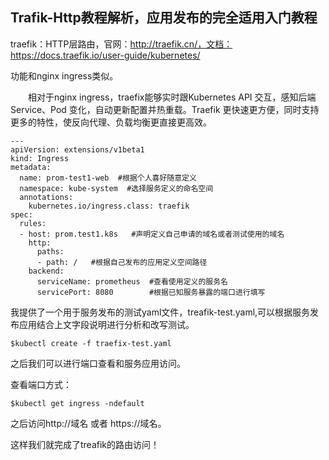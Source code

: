 ## Trafik-Http教程解析，应用发布的完全适用入门教程

traefik：HTTP层路由，官网：http://traefik.cn/，文档：https://docs.traefik.io/user-guide/kubernetes/

功能和nginx ingress类似。

　　相对于nginx ingress，traefix能够实时跟Kubernetes API 交互，感知后端 Service、Pod 变化，自动更新配置并热重载。Traefik 更快速更方便，同时支持更多的特性，使反向代理、负载均衡更直接更高效。

    ---
    apiVersion: extensions/v1beta1
    kind: Ingress
    metadata:
      name: prom-test1-web  #根据个人喜好随意定义
      namespace: kube-system  #选择服务定义的命名空间
      annotations:
        kubernetes.io/ingress.class: traefik
    spec:
      rules:
      - host: prom.test1.k8s   #声明定义自己申请的域名或者测试使用的域名
	    http:
	      paths:
	      - path: /   #根据自己发布的应用定义空间路径
	    backend:
	      serviceName: prometheus  #查看使用定义的服务名
	      servicePort: 8080        #根据已知服务暴露的端口进行填写


我提供了一个用于服务发布的测试yaml文件，treafik-test.yaml,可以根据服务发布应用结合上文字段说明进行分析和改写测试。

    $kubectl create -f traefix-test.yaml 

之后我们可以进行端口查看和服务应用访问。

查看端口方式：

    $kubectl get ingress -ndefault

之后访问http://域名  或者  https://域名。

这样我们就完成了treafik的路由访问！
